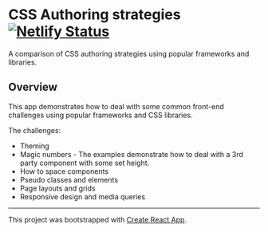 # CSS Authoring strategies [![Netlify Status](https://api.netlify.com/api/v1/badges/303e3124-f493-4a67-bba2-8895e7be9c24/deploy-status)](https://app.netlify.com/sites/css-authoring-strategies/deploys)

A comparison of CSS authoring strategies using popular frameworks and libraries.

## Overview

This app demonstrates how to deal with some common front-end challenges using popular frameworks and CSS libraries.

The challenges:
- Theming
- Magic numbers - The examples demonstrate how to deal with a 3rd party component with some set height.
- How to space components
- Pseudo classes and elements
- Page layouts and grids
- Responsive design and media queries

---

This project was bootstrapped with [Create React App](https://github.com/facebook/create-react-app).

